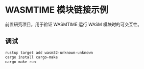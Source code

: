 # WASMTIME 模块链接示例

前置研究项目，用于验证 WASMTIME 运行 WASM 模块时的可交互性。

## 调试

```bash
rustup target add wasm32-unknown-unknown
cargo install cargo-make
cargo make run
```
